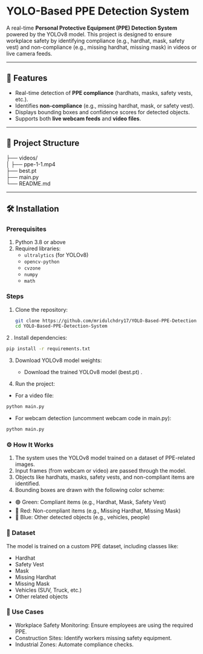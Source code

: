 # YOLO-Based PPE Detection System

A real-time **Personal Protective Equipment (PPE) Detection System** powered by the YOLOv8 model. This project is designed to ensure workplace safety by identifying compliance (e.g., hardhat, mask, safety vest) and non-compliance (e.g., missing hardhat, missing mask) in videos or live camera feeds.

---

## 🚀 Features
- Real-time detection of **PPE compliance** (hardhats, masks, safety vests, etc.).
- Identifies **non-compliance** (e.g., missing hardhat, mask, or safety vest).
- Displays bounding boxes and confidence scores for detected objects.
- Supports both **live webcam feeds** and **video files**.

---
## 📂 Project Structure
├── videos/                
│   ├── ppe-1-1.mp4          
├── best.pt               
├── main.py             
└── README.md 
           


---

## 🛠️ Installation

### Prerequisites
1. Python 3.8 or above
2. Required libraries:
   - `ultralytics` (for YOLOv8)
   - `opencv-python`
   - `cvzone`
   - `numpy`
   - `math`

### Steps
1. Clone the repository:
   ```bash
   git clone https://github.com/mridulchdry17/YOLO-Based-PPE-Detection-System.git
   cd YOLO-Based-PPE-Detection-System
   ```
2 . Install dependencies:
```bash
pip install -r requirements.txt
```
3. Download YOLOv8 model weights:
   * Download the trained YOLOv8 model (best.pt) .

4. Run the project:
  * For a video file:
```bash
python main.py
```
  * For webcam detection (uncomment webcam code in main.py):
```bash
python main.py
```
### ⚙️ How It Works
 1. The system uses the YOLOv8 model trained on a dataset of PPE-related images.
 2. Input frames (from webcam or video) are passed through the model.
 3. Objects like hardhats, masks, safety vests, and non-compliant items are identified.
 4. Bounding boxes are drawn with the following color scheme:
* 🟢 Green: Compliant items (e.g., Hardhat, Mask, Safety Vest)
* 🔴 Red: Non-compliant items (e.g., Missing Hardhat, Missing Mask)
* 🔵 Blue: Other detected objects (e.g., vehicles, people)

### 📖 Dataset
The model is trained on a custom PPE dataset, including classes like:

- Hardhat
- Safety Vest
- Mask
- Missing Hardhat
- Missing Mask
- Vehicles (SUV, Truck, etc.)
- Other related objects

### 🎯 Use Cases
- Workplace Safety Monitoring: Ensure employees are using the required PPE.
- Construction Sites: Identify workers missing safety equipment.
- Industrial Zones: Automate compliance checks.
